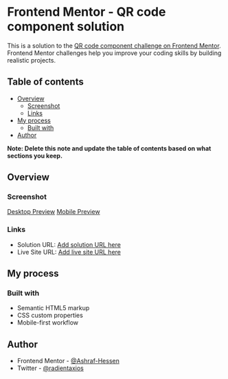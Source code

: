 # Frontend Mentor - QR code component solution

This is a solution to the [QR code component challenge on Frontend Mentor](https://www.frontendmentor.io/challenges/qr-code-component-iux_sIO_H). Frontend Mentor challenges help you improve your coding skills by building realistic projects.

## Table of contents

- [Overview](#overview)
  - [Screenshot](#screenshot)
  - [Links](#links)
- [My process](#my-process)
  - [Built with](#built-with)
- [Author](#author)

**Note: Delete this note and update the table of contents based on what sections you keep.**

## Overview

### Screenshot

[Desktop Preview](./screenshots/desktop_preview.jpg)
[Mobile Preview](./screenshots/mobile_preview.jpg)

### Links

- Solution URL: [Add solution URL here](https://github.com/Ashraf-Hessen/front_end_mentor_challenges)
- Live Site URL: [Add live site URL here](https://qr-code-radientaxios.netlify.app/)

## My process

### Built with

- Semantic HTML5 markup
- CSS custom properties
- Mobile-first workflow

## Author

- Frontend Mentor - [@Ashraf-Hessen](https://www.frontendmentor.io/profile/Ashraf-Hessen)
- Twitter - [@radientaxios](https://www.twitter.com/radientaxios)
